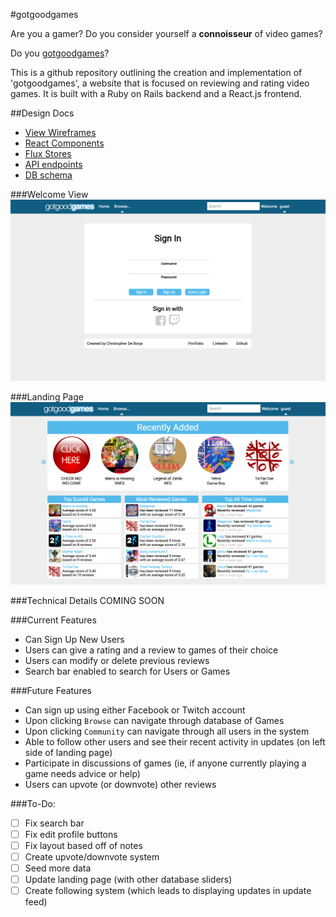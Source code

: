 #gotgoodgames

Are you a gamer? Do you consider yourself a **connoisseur** of video games?

Do you [gotgoodgames](http://www.gotgoodgames.xyz/)?

This is a github repository outlining the creation and implementation of
'gotgoodgames', a website that is focused on reviewing and rating video games.
It is built with a Ruby on Rails backend and a React.js frontend.

##Design Docs
* [View Wireframes][views]
* [React Components][components]
* [Flux Stores][stores]
* [API endpoints][api-endpoints]
* [DB schema][schema]

[views]: ./docs/views.md
[components]: ./docs/components.md
[stores]: ./docs/stores.md
[api-endpoints]: ./docs/api-endpoints.md
[schema]: ./docs/schema.md

###Welcome View
![welcome]

###Landing Page
![landingPage]

###Technical Details
COMING SOON

###Current Features
* Can Sign Up New Users
* Users can give a rating and a review to games of their choice
* Users can modify or delete previous reviews
* Search bar enabled to search for Users or Games

###Future Features
* Can sign up using either Facebook or Twitch account
* Upon clicking `Browse` can navigate through database of Games
* Upon clicking `Community` can navigate through all users in the system
* Able to follow other users and see their recent activity in updates (on left side of landing page)
* Participate in discussions of games (ie, if anyone currently playing a game needs advice or help)
* Users can upvote (or downvote) other reviews

###To-Do:
* [ ] Fix search bar
* [ ] Fix edit profile buttons
* [ ] Fix layout based off of notes
* [ ] Create upvote/downvote system
* [ ] Seed more data
* [ ] Update landing page (with other database sliders)
* [ ] Create following system (which leads to displaying updates in update feed)

[welcome]: ./docs/images/welcome.png
[landingPage]: ./docs/images/landing_page.png
